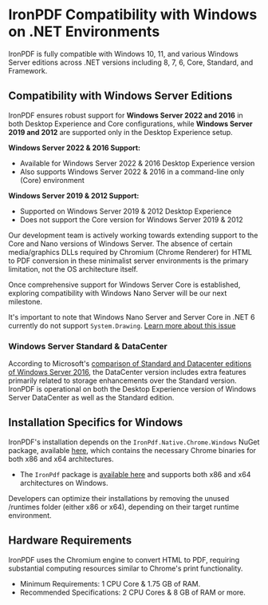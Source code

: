 # IronPDF Compatibility with Windows on .NET Environments

IronPDF is fully compatible with Windows 10, 11, and various Windows Server editions across .NET versions including 8, 7, 6, Core, Standard, and Framework.

## Compatibility with Windows Server Editions

IronPDF ensures robust support for **Windows Server 2022 and 2016** in both Desktop Experience and Core configurations, while **Windows Server 2019 and 2012** are supported only in the Desktop Experience setup.

**Windows Server 2022 & 2016 Support:**

- <i class="fa-regular fa-circle-check" style="color: #63E6BE;"></i> Available for Windows Server 2022 & 2016 Desktop Experience version
- <i class="fa-regular fa-circle-check" style="color: #63E6BE;"></i> Also supports Windows Server 2022 & 2016 in a command-line only (Core) environment

**Windows Server 2019 & 2012 Support:**

- <i class="fa-regular fa-circle-check" style="color: #63E6BE;"></i> Supported on Windows Server 2019 & 2012 Desktop Experience
- <i class="fa-regular fa-circle-xmark" style="color: #ff4abd;"></i> Does not support the Core version for Windows Server 2019 & 2012

Our development team is actively working towards extending support to the Core and Nano versions of Windows Server. The absence of certain media/graphics DLLs required by Chromium (Chrome Renderer) for HTML to PDF conversion in these minimalist server environments is the primary limitation, not the OS architecture itself.

Once comprehensive support for Windows Server Core is established, exploring compatibility with Windows Nano Server will be our next milestone.

It's important to note that Windows Nano Server and Server Core in .NET 6 currently do not support `System.Drawing`.
[Learn more about this issue](https://ironpdf.com/troubleshooting/libcef-dll-203/)

### Windows Server Standard & DataCenter

According to Microsoft's [comparison of Standard and Datacenter editions of Windows Server 2016](https://learn.microsoft.com/en-us/windows-server/get-started/editions-comparison-windows-server-2016?tabs=full-comparison), the DataCenter version includes extra features primarily related to storage enhancements over the Standard version. IronPDF is operational on both the Desktop Experience version of Windows Server DataCenter as well as the Standard edition.

## Installation Specifics for Windows

IronPDF's installation depends on the `IronPdf.Native.Chrome.Windows` NuGet package, available [here](https://www.nuget.org/packages/IronPdf.Native.Chrome.Windows/), which contains the necessary Chrome binaries for both x86 and x64 architectures.

- The `IronPdf` package is [available here](https://www.nuget.org/packages/IronPdf/) and supports both x86 and x64 architectures on Windows.

Developers can optimize their installations by removing the unused /runtimes folder (either x86 or x64), depending on their target runtime environment.

## Hardware Requirements

IronPDF uses the Chromium engine to convert HTML to PDF, requiring substantial computing resources similar to Chrome's print functionality.

- Minimum Requirements: 1 CPU Core & 1.75 GB of RAM.
- Recommended Specifications: 2 CPU Cores & 8 GB of RAM or more.